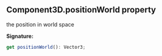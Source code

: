 
## Component3D.positionWorld property

the position in world space

**Signature:**

```typescript
get positionWorld(): Vector3;
```

